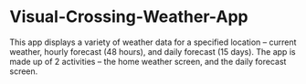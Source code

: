 # Visual-Crossing-Weather-App

This app displays a variety of weather data for a specified location – current weather, hourly forecast (48
hours), and daily forecast (15 days).
The app is made up of 2 activities – the home weather screen, and the daily forecast screen.
